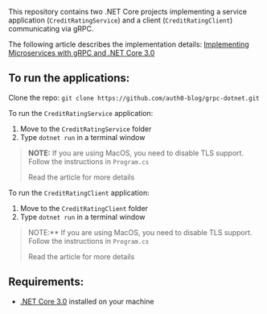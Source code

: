 This repository contains two .NET Core projects implementing a service application (`CreditRatingService`) and a client (`CreditRatingClient`) communicating via gRPC.

The following article describes the implementation details: [Implementing Microservices with gRPC and .NET Core 3.0](https://auth0.com/blog/implementing-microservices-grpc-dotnet-core-3/)

## To run the applications:

Clone the repo: `git clone https://github.com/auth0-blog/grpc-dotnet.git`

To run the `CreditRatingService` application:

1. Move to the `CreditRatingService` folder 
2. Type `dotnet run` in a terminal window

> **NOTE:** If you are using MacOS, you need to disable TLS support. Follow the instructions in `Program.cs`
>
> Read the article for more details



To run the `CreditRatingClient` application:

1. Move to the `CreditRatingClient` folder 
2. Type `dotnet run` in a terminal window

> NOTE:** If you are using MacOS, you need to disable TLS support. Follow the instructions in `Program.cs`
>
> Read the article for more details

## Requirements:

- [.NET Core 3.0](https://dotnet.microsoft.com/download/dotnet-core/3.0) installed on your machine

  

